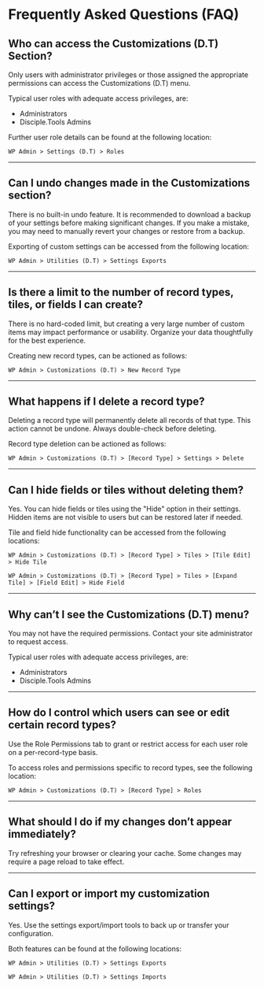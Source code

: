 # Frequently Asked Questions (FAQ)

## Who can access the Customizations (D.T) Section?

Only users with administrator privileges or those assigned the appropriate permissions can access the Customizations (D.T) menu.

Typical user roles with adequate access privileges, are:

- Administrators
- Disciple.Tools Admins

Further user role details can be found at the following location:

`WP Admin > Settings (D.T) > Roles`

---

## Can I undo changes made in the Customizations section?

There is no built-in undo feature. It is recommended to download a backup of your settings before making significant changes. If you make a mistake, you may need to manually revert your changes or restore from a backup.

Exporting of custom settings can be accessed from the following location:

`WP Admin > Utilities (D.T) > Settings Exports`

---

## Is there a limit to the number of record types, tiles, or fields I can create?

There is no hard-coded limit, but creating a very large number of custom items may impact performance or usability. Organize your data thoughtfully for the best experience.

Creating new record types, can be actioned as follows:

`WP Admin > Customizations (D.T) > New Record Type`

---

## What happens if I delete a record type?

Deleting a record type will permanently delete all records of that type. This action cannot be undone. Always double-check before deleting.

Record type deletion can be actioned as follows:

`WP Admin > Customizations (D.T) > [Record Type] > Settings > Delete`

---

## Can I hide fields or tiles without deleting them?

Yes. You can hide fields or tiles using the "Hide" option in their settings. Hidden items are not visible to users but can be restored later if needed.

Tile and field hide functionality can be accessed from the following locations:

`WP Admin > Customizations (D.T) > [Record Type] > Tiles > [Tile Edit] > Hide Tile`

`WP Admin > Customizations (D.T) > [Record Type] > Tiles > [Expand Tile] > [Field Edit] > Hide Field`

---

## Why can’t I see the Customizations (D.T) menu?

You may not have the required permissions. Contact your site administrator to request access.

Typical user roles with adequate access privileges, are:

- Administrators
- Disciple.Tools Admins

---

## How do I control which users can see or edit certain record types?

Use the Role Permissions tab to grant or restrict access for each user role on a per-record-type basis.

To access roles and permissions specific to record types, see the following location:

`WP Admin > Customizations (D.T) > [Record Type] > Roles`

---

## What should I do if my changes don’t appear immediately?

Try refreshing your browser or clearing your cache. Some changes may require a page reload to take effect.

---

## Can I export or import my customization settings?

Yes. Use the settings export/import tools to back up or transfer your configuration.

Both features can be found at the following locations:

`WP Admin > Utilities (D.T) > Settings Exports`

`WP Admin > Utilities (D.T) > Settings Imports`
